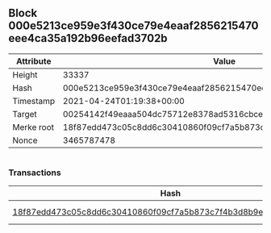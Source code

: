 ## Block 000e5213ce959e3f430ce79e4eaaf2856215470eee4ca35a192b96eefad3702b

Attribute | Value
--- | ---
Height | 33337
Hash | 000e5213ce959e3f430ce79e4eaaf2856215470eee4ca35a192b96eefad3702b
Timestamp | 2021-04-24T01:19:38+00:00
Target | 00254142f49eaaa504dc75712e8378ad5316cbcead634704b3734b6271167cc4
Merke root | 18f87edd473c05c8dd6c30410860f09cf7a5b873c7f4b3d8b9e0204c6b8dbae4
Nonce | 3465787478

```

```

### Transactions

Hash | Amount
--- | ---
[18f87edd473c05c8dd6c30410860f09cf7a5b873c7f4b3d8b9e0204c6b8dbae4](18f87edd473c05c8dd6c30410860f09cf7a5b873c7f4b3d8b9e0204c6b8dbae4.md) | 10.00000000 SKEPTI 
